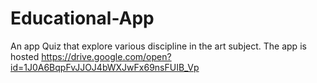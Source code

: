 # Educational-App
An app Quiz that explore various discipline in the art subject.
The app is hosted https://drive.google.com/open?id=1J0A6BqpFvJJOJ4bWXJwFx69nsFUIB_Vp
